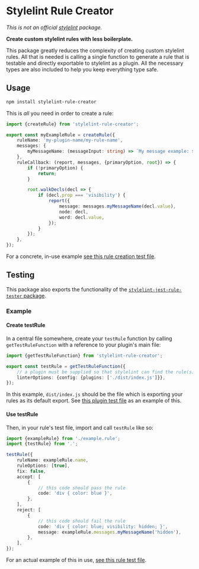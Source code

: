 # Stylelint Rule Creator

_This is not an official [stylelint](https://stylelint.io) package._

**Create custom stylelint rules with less boilerplate.**

This package greatly reduces the complexity of creating custom stylelint rules. All that is needed is calling a single function to generate a rule that is testable and directly exportable to stylelint as a plugin. All the necessary types are also included to help you keep everything type safe.

## Usage

```bash
npm install stylelint-rule-creator
```

This is _all_ you need in order to create a rule:

```typescript
import {createRule} from 'stylelint-rule-creator';

export const myExampleRule = createRule({
    ruleName: 'my-plugin-name/my-rule-name',
    messages: {
        myMessageName: (messageInput: string) => `My message example: ${messageInput}`,
    },
    ruleCallback: (report, messages, {primaryOption, root}) => {
        if (!primaryOption) {
            return;
        }

        root.walkDecls(decl => {
            if (decl.prop === 'visibility') {
                report({
                    message: messages.myMessageName(decl.value),
                    node: decl,
                    word: decl.value,
                });
            }
        });
    },
});
```

For a concrete, in-use example [see this rule creation test file](https://github.com/electrovir/stylelint-rule-creator/blob/master/src/test/rules/visibility/visibility.rule.ts).

## Testing

This package also exports the functionality of the [`stylelint-jest-rule-tester` package](https://www.npmjs.com/package/stylelint-jest-rule-tester).

### Example

#### Create testRule

In a central file somewhere, create your `testRule` function by calling `getTestRuleFunction` with a reference to your plugin's main file:

```typescript
import {getTestRuleFunction} from 'stylelint-rule-creator';

export const testRule = getTestRuleFunction({
    // a plugin must be supplied so that stylelint can find the rule(s) you want to test
    linterOptions: {config: {plugins: ['./dist/index.js']}},
});
```

In this example, `dist/index.js` should be the file which is exporting your rules as its default export. See [this plugin test file](https://github.com/electrovir/stylelint-rule-creator/blob/master/src/test/test-plugins.ts) as an example of this.

#### Use testRule

Then, in your rule's test file, import and call `testRule` like so:

```typescript
import {exampleRule} from './example.rule';
import {testRule} from '.';

testRule({
    ruleName: exampleRule.name,
    ruleOptions: [true],
    fix: false,
    accept: [
        {
            // this code should pass the rule
            code: 'div { color: blue }',
        },
    ],
    reject: [
        {
            // this code should fail the rule
            code: 'div { color: blue; visibility: hidden; }',
            message: exampleRule.messages.myMessageName('hidden'),
        },
    ],
});
```

For an actual example of this in use, [see this rule test file](https://github.com/electrovir/stylelint-rule-creator/blob/master/src/test/rules/visibility/visibility.test.ts).
